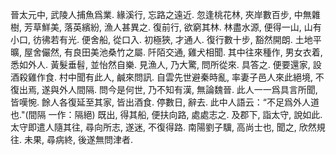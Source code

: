 晉太元中, 武陵人捕魚爲業. 緣溪行, 忘路之遠近. 忽逢桃花林, 夾岸數百步, 中無雜樹, 芳草鮮美, 落英繽紛, 漁人甚異之. 復前行, 欲窮其林. 
林盡水源, 便得一山, 山有小口, 彷彿若有光. 便舍船, 從口入. 初極狹, 才通人. 復行數十步, 豁然開朗. 土地平曠, 屋舍儼然, 有良田美池桑竹之屬. 阡陌交通, 雞犬相聞. 其中往來種作, 男女衣着, 悉如外人. 黃髮垂髫, 並怡然自樂. 
見漁人, 乃大驚, 問所從來. 具答之. 便要還家, 設酒殺雞作食. 村中聞有此人, 鹹來問訊. 自雲先世避秦時亂, 率妻子邑人來此絕境, 不復出焉, 遂與外人間隔. 問今是何世, 乃不知有漢, 無論魏晉. 此人一一爲具言所聞, 皆嘆惋. 餘人各復延至其家, 皆出酒食. 停數日, 辭去. 此中人語云：“不足爲外人道也."(間隔 一作：隔絕)
既出, 得其船, 便扶向路, 處處志之. 及郡下, 詣太守, 說如此. 太守即遣人隨其往, 尋向所志, 遂迷, 不復得路. 
南陽劉子驥, 高尚士也, 聞之, 欣然規往. 未果, 尋病終, 後遂無問津者. 